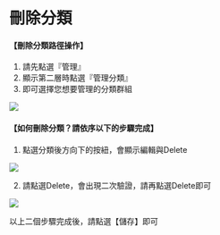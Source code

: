 # 刪除分類

#### 【刪除分類路徑操作】

1. 請先點選『管理』
2. 顯示第二層時點選『管理分類』
3. 即可選擇您想要管理的分類群組

![](/_image/manage/taxonomy.png)


#### 【如何刪除分類？請依序以下的步驟完成】
1. 點選分類後方向下的按紐，會顯示編輯與Delete  
  
![](/_image/manage/taxonomy-delete.png)

2. 請點選Delete，會出現二次驗證，請再點選Delete即可  
  
![](/_image/manage/taxonomy-delete-y.png)

以上二個步驟完成後，請點選【儲存】即可
